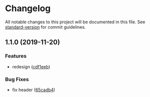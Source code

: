 # Changelog

All notable changes to this project will be documented in this file. See [standard-version](https://github.com/conventional-changelog/standard-version) for commit guidelines.

## 1.1.0 (2019-11-20)


### Features

* redesign ([cdf1eeb](https://github.com/VariateHQ/variate-docs/commit/cdf1eeb02b40b79c1311c5ada08f43da914cb372))


### Bug Fixes

* fix header ([65cadb4](https://github.com/VariateHQ/variate-docs/commit/65cadb461ddf0668cac57e53ed5ec86c13b164d2))
